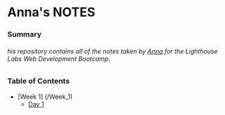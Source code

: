 # Anna's NOTES
### Summary
######  his repository contains all of the notes taken by [Anna](https://github.com/anna-flytis) for the Lighthouse Labs Web Development Bootcamp.
### Table of Contents
* [Week 1] (/Week_1)
  * [Day 1](/Week_1/Day_1)
